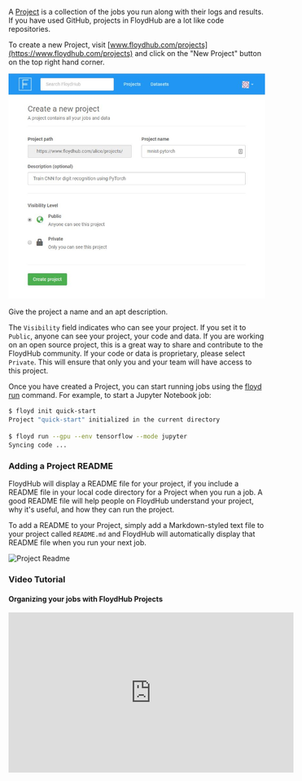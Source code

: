 A [Project]() is a collection of the jobs you run along with their logs and
results. If you have used GitHub, projects in FloydHub are a lot like code
repositories.

To create a new Project, visit [www.floydhub.com/projects](https://www.floydhub.com/projects) and click on the "New Project" button on the top right hand corner.

![Create new project](../../img/create_new_project.jpg)

Give the project a name and an apt description.

The `Visibility` field indicates who can see your project. If you set it to `Public`, anyone can see your project, your code and data. If you are working on an open source project, this is a great way to share and contribute to the FloydHub community. If your code or data is proprietary, please select `Private`. This will ensure that only you and your team will have access to this project.

Once you have created a Project, you can start running jobs using the [floyd run](../../commands/run) command. For example, to start a Jupyter Notebook job:

```bash
$ floyd init quick-start
Project "quick-start" initialized in the current directory

$ floyd run --gpu --env tensorflow --mode jupyter
Syncing code ...
```

### Adding a Project README

FloydHub will display a README file for your project, if you include a README file in your local code directory for a Project when you run a job. A good README file will help people on FloydHub understand your project, why it's useful, and how they can run the project.

To add a README to your Project, simply add a Markdown-styled text file to your project called `README.md` and FloydHub will automatically display that README file when you run your next job.

![Project Readme](../../img/readmegif.gif)

### Video Tutorial
#### Organizing your jobs with FloydHub Projects

<iframe width="560" height="315" src="https://www.youtube.com/embed/NTGIQ2iU_tc?rel=0" frameborder="0" gesture="media" allow="encrypted-media" allowfullscreen></iframe>
